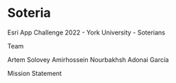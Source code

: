 # Soteria
Esri App Challenge 2022 - York University - Soterians

Team

Artem Solovey
Amirhossein Nourbakhsh
Adonai García

Mission Statement

